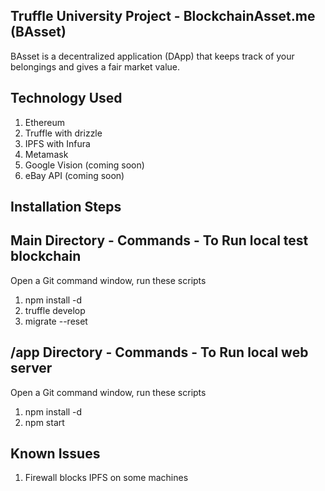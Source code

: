 ## Truffle University Project - BlockchainAsset.me (BAsset)

BAsset is a decentralized application (DApp) that keeps track of your belongings and gives a fair market value.

## Technology Used

1. Ethereum
2. Truffle with drizzle
3. IPFS with Infura
4. Metamask
5. Google Vision (coming soon)
6. eBay API (coming soon)

## Installation Steps

## Main Directory - Commands - To Run local test blockchain

Open a Git command window, run these scripts

1. npm install -d
2. truffle develop
3. migrate --reset

## /app Directory - Commands - To Run local web server

Open a Git command window, run these scripts

1. npm install -d
2. npm start


## Known Issues

1. Firewall blocks IPFS on some machines

